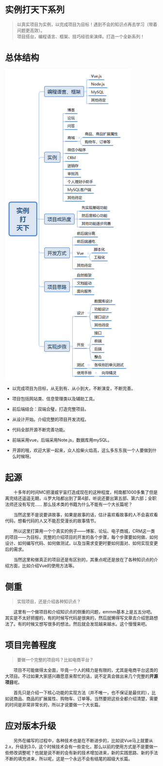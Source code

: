# 实例打天下系列
>以真实项目为实例，以完成项目为目标！遇到不会的知识点再去学习（带着问题更高效）。  
>项目搭台，编程语言、框架、技巧经验来演绎。打造一个全新系列！

# 总体结构

![总体结构](image/realProject001.png)

+ 以完成项目为目标，从无到有、从小到大，不断演变，不断完善。  

+ 项目包括网站类、信息管理类以及辅助工具。  

+ 前后端结合：双端合璧，打造完整项目。  

+ 从设计开始。介绍完整的项目开发流程。  

+ 代码全部开源不断完善功能。  

+ 前端采用vue，后端采用Note.js，数据库用mySQL。 

+ 开源的哦，欢迎大家一起来，众人拾柴火焰高，这么多东东我一个人要做到什么时候呀。  

# 起源
　　十多年的时间MC把漫威宇宙打造成现在的这种程度，柯南都1000多集了但是离完结还遥遥无期，斗罗大陆都出到了第4部，听说还要出第五部、第六部；全职法师还没有写完……  那么技术类的书籍为什么不能有一个大长篇呢？  

　　当然这里不是说要讲故事，如果是故事的话，估计喜欢看故事的人不会喜欢看代码，想看代码的人又不能忍受漫长的故事情节。  

　　所以这里打算用一个个真实的例子——博客、论坛、电子商城，CRM这一类的项目——为目标，完整的介绍项目的开发的各个步骤，每个步骤要如何做、如何设计、如何编写代码、如何做测试，以及当需求变更时要如何面对、如何实现变更后的需求。  

　　当然这里和做真正的项目还是有区别的，其重点呢还是放在了各种知识点的介绍方面，比如介绍Vue的使用方法等。  

# 侧重 
> 实现项目，还是介绍各种知识点？

　　这里有一个做项目和介绍知识点的侧重的问题，emmm基本上是五五分吧。其实是不太好把握的，有的时候写代码是很爽的，然后就懒得写文章去介绍思路想法了。有的时候又想写很多的想法，然后就会发现越来越水。这个慢慢来吧。  
  

# 项目完善程度

>要做一个完整的项目吗？比如电商平台？  

　　项目不可能做得太全面，毕竟一个人的精力是有限的，尤其是电商平台这类的大项目。不过如果大家感兴趣愿意来帮忙的话，说不定真会做出来几个完整的**开源项目**呢。

　　首先只是介绍一下核心功能的实现方法（并不唯一，也不保证是最优的），比如说商品、商品的扩展属性、购物车、订单等。当然要把这些全都介绍清楚，需要的时间是非常非常长的，所以才说要做一个大长篇。  

# 应对版本升级

　　另外在编写的过程中，各种技术也是在不断进步的，比如说Vue马上就要从2.x，升级到3.0，这个时候技术会有一些变化，那么以前的使用方式是不是要做一些修改调整呢？也就是说不断的会有新的技术增加进来，新的实践思路、新的手法不断的填充进来，所以呢，这是一个永远不会有结尾的超级大长篇。  
